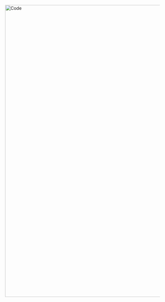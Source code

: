 <img align="center" alt="Code" width="950px"
        src="https://gifdb.com/images/high/animated-chock-coding-c78f6elj32sfoi8q.gif">
